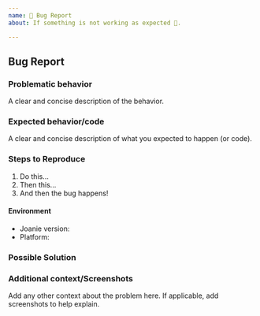 ```yaml
---
name: 🐛 Bug Report
about: If something is not working as expected 🤔.

---
```


## Bug Report

### Problematic behavior
A clear and concise description of the behavior.

### Expected behavior/code
A clear and concise description of what you expected to happen (or code).

### Steps to Reproduce
1. Do this...
2. Then this...
3. And then the bug happens!

#### Environment
- Joanie version:
- Platform:

### Possible Solution
<!--- Only if you have suggestions on a fix for the bug -->

### Additional context/Screenshots
Add any other context about the problem here. If applicable, add screenshots to help explain.
